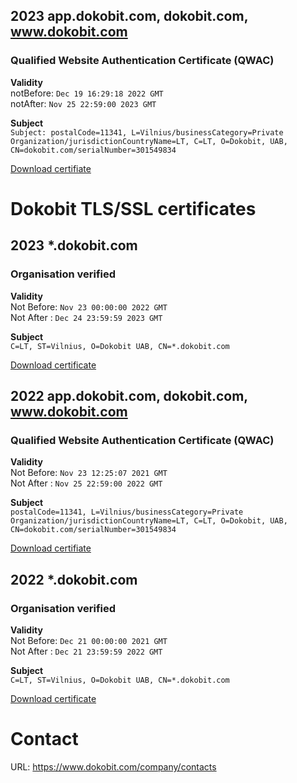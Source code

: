 ## 2023 app.dokobit.com, dokobit.com, www.dokobit.com
### Qualified Website Authentication Certificate (QWAC)
__Validity__ \
notBefore: `Dec 19 16:29:18 2022 GMT` \
notAfter: `Nov 25 22:59:00 2023 GMT`

__Subject__ \
`Subject: postalCode=11341, L=Vilnius/businessCategory=Private Organization/jurisdictionCountryName=LT, C=LT, O=Dokobit, UAB, CN=dokobit.com/serialNumber=301549834`

[Download certifiate](https://github.com/dokobit/certificates/blob/main/2023/qwac_dokobit_com.crt)

# Dokobit TLS/SSL certificates

## 2023 *.dokobit.com
### Organisation verified
__Validity__ \
Not Before: `Nov 23 00:00:00 2022 GMT` \
Not After : `Dec 24 23:59:59 2023 GMT`

__Subject__ \
`C=LT, ST=Vilnius, O=Dokobit UAB, CN=*.dokobit.com`

[Download certificate](https://github.com/dokobit/certificates/blob/main/2023/dokobit_com.crt)

## 2022 app.dokobit.com, dokobit.com, www.dokobit.com
### Qualified Website Authentication Certificate (QWAC)
__Validity__ \
Not Before: `Nov 23 12:25:07 2021 GMT`\
Not After : `Nov 25 22:59:00 2022 GMT`

__Subject__ \
`postalCode=11341, L=Vilnius/businessCategory=Private Organization/jurisdictionCountryName=LT, C=LT, O=Dokobit, UAB, CN=dokobit.com/serialNumber=301549834`

[Download certifiate](https://github.com/dokobit/certificates/blob/main/2022/qwac_dokobit_com.crt)

## 2022 *.dokobit.com
### Organisation verified
__Validity__ \
Not Before: `Dec 21 00:00:00 2021 GMT` \
Not After : `Dec 21 23:59:59 2022 GMT`

__Subject__ \
`C=LT, ST=Vilnius, O=Dokobit UAB, CN=*.dokobit.com`

[Download certificate](https://github.com/dokobit/certificates/blob/main/2022/dokobit_com.crt)

# Contact
URL: https://www.dokobit.com/company/contacts
